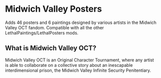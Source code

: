 # Midwich Valley Posters
Adds 46 posters and 6 paintings designed by various artists in the Midwich Valley OCT fandom. Compatible with all the other LethalPaintings/LethalPosters mods.

## What is Midwich Valley OCT?
Midwich Valley OCT is an Original Character Tournament, where any artist is able to collaborate on a collective story about an inescapable interdimensional prison, the Midwich Valley Infinite Security Penitentiary.
